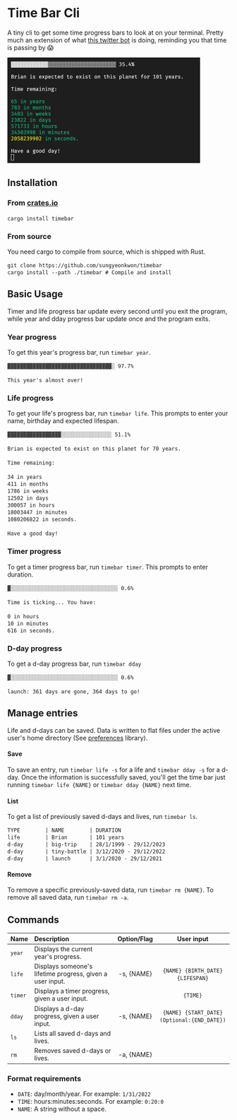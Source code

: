 # Time Bar Cli

A tiny cli to get some time progress bars to look at on your terminal. Pretty much an extension of what [this twitter bot](https://twitter.com/year_progress) is doing, reminding you that time is passing by 😱

![Life of Brian](life-of-brian.gif)

## Installation

### From [crates.io](https://crates.io/crates/timebar)

```
cargo install timebar
```

### From source

You need cargo to compile from source, which is shipped with Rust.

```
git clone https://github.com/sungyeonkwon/timebar
cargo install --path ./timebar # Compile and install
```

## Basic Usage

Timer and life progress bar update every second until you exit the program, while year and dday progress bar update once and the program exits.

### Year progress

To get this year's progress bar, run `timebar year`.

```
▓▓▓▓▓▓▓▓▓▓▓▓▓▓▓▓▓▓▓▓▓▓▓▓▓▓▓▓▓▓▓▓▓░ 97.7%

This year's almost over!
```

### Life progress

To get your life's progress bar, run `timebar life`. This prompts to enter your name, birthday and expected lifespan.

```
▓▓▓▓▓▓▓▓▓▓▓▓▓▓▓▓▓░░░░░░░░░░░░░░░░ 51.1%

Brian is expected to exist on this planet for 70 years.

Time remaining:

34 in years
411 in months
1786 in weeks
12502 in days
300057 in hours
18003447 in minutes
1080206822 in seconds.

Have a good day!
```

### Timer progress

To get a timer progress bar, run `timebar timer`. This prompts to enter duration.

```
▓░░░░░░░░░░░░░░░░░░░░░░░░░░░░░░░░░░ 0.6%

Time is ticking... You have:

0 in hours
10 in minutes
616 in seconds.
```

### D-day progress

To get a d-day progress bar, run `timebar dday`

```
▓░░░░░░░░░░░░░░░░░░░░░░░░░░░░░░░░░░ 0.6%

launch: 361 days are gone, 364 days to go!
```

## Manage entries

Life and d-days can be saved. Data is written to flat files under the active user's home directory (See [preferences](https://docs.rs/preferences/1.1.0/preferences/) library).

#### Save

To save an entry, run `timebar life -s` for a life and `timebar dday -s` for a d-day. Once the information is successfully saved, you'll get the time bar just running `timebar life {NAME}` or `timebar dday {NAME}` next time.

#### List

To get a list of previously saved d-days and lives, run `timebar ls`.

```
TYPE        | NAME        | DURATION
life        | Brian       | 101 years
d-day       | big-trip    | 28/1/1999 - 29/12/2023
d-day       | tiny-battle | 3/12/2020 - 29/12/2022
d-day       | launch      | 3/1/2020 - 29/12/2021
```

#### Remove

To remove a specific previously-saved data, run `timebar rm {NAME}`.
To remove all saved data, run `timebar rm -a`.

## Commands

| Name    | Description                                               | Option/Flag |                 User input                  |
| :------ | :-------------------------------------------------------- | :---------: | :-----------------------------------------: |
| `year`  | Displays the current year's progress.                     |             |                                             |
| `life`  | Displays someone's lifetime progress, given a user input. | -s, {NAME}  |      `{NAME} {BIRTH_DATE} {LIFESPAN}`       |
| `timer` | Displays a timer progress, given a user input.            |             |                  `{TIME}`                   |
| `dday`  | Displays a d-day progress, given a user input.            | -s, {NAME}  | `{NAME} {START_DATE} (Optional:{END_DATE})` |
| `ls`    | Lists all saved d-days and lives.                         |             |                                             |
| `rm`    | Removes saved d-days or lives.                            | -a, {NAME}  |                                             |

### Format requirements

- `DATE`: day/month/year. For example: `1/31/2022`
- `TIME`: hours:minutes:seconds. For example: `0:20:0`
- `NAME`: A string without a space.
